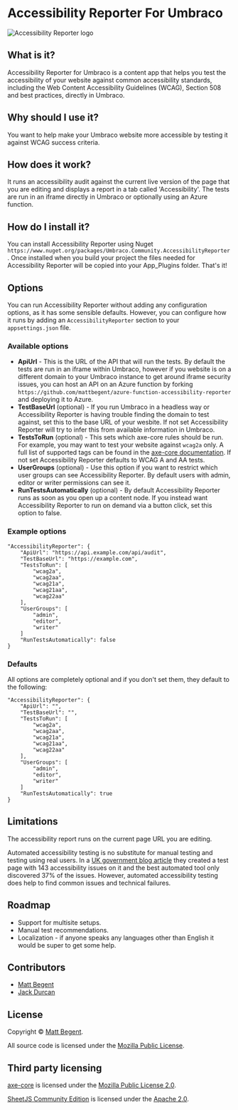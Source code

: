 # Accessibility Reporter For Umbraco

![Accessibility Reporter logo](https://raw.githubusercontent.com/mattbegent/umbraco-accessibility-reporter/main/logos/logo64.png)

## What is it?

Accessibility Reporter for Umbraco is a content app that helps you test the accessibility of your website against common accessibility standards, including the Web Content Accessibility Guidelines (WCAG), Section 508 and best practices, directly in Umbraco.

## Why should I use it?

You want to help make your Umbraco website more accessible by testing it against WCAG success criteria.

## How does it work?

It runs an accessibility audit against the current live version of the page that you are editing and displays a report in a tab called 'Accessibility'. The tests are run in an iframe directly in Umbraco or optionally using an Azure function.

## How do I install it?

You can install Accessibility Reporter using Nuget `https://www.nuget.org/packages/Umbraco.Community.AccessibilityReporter`. Once installed when you build your project the files needed for Accessibility Reporter will be copied into your App_Plugins folder. That's it!

## Options

You can run Accessibility Reporter without adding any configuration options, as it has some sensible defaults. However, you can configure how it runs by adding an `AccessibilityReporter` section to your `appsettings.json` file.

### Available options

- **ApiUrl** - This is the URL of the API that will run the tests. By default the tests are run in an iframe within Umbraco, however if you website is on a different domain to your Umbraco instance to get around iframe security issues, you can host an API on an Azure function by forking `https://github.com/mattbegent/azure-function-accessibility-reporter` and deploying it to Azure.  
- **TestBaseUrl** (optional) - If you run Umbraco in a headless way or Accessibility Reporter is having trouble finding the domain to test against, set this to the base URL of your wesbite. If not set Accessibility Reporter will try to infer this from available information in Umbraco.
- **TestsToRun** (optional) - This sets which axe-core rules should be run. For example, you may want to test your website against `wcag2a` only. A full list of supported tags can be found in the [axe-core documentation](https://www.deque.com/axe/core-documentation/api-documentation/#axe-core-tags). If not set Accessibility Reporter defaults to WCAG A and AA tests. 
- **UserGroups** (optional) - Use this option if you want to restrict which user groups can see Accessibility Reporter. By default users with admin, editor or writer permissions can see it.
- **RunTestsAutomatically** (optional) - By default Accessibility Reporter runs as soon as you open up a content node. If you instead want Accessibility Reporter to run on demand via a button click, set this option to false.

### Example options

    "AccessibilityReporter": {
        "ApiUrl": "https://api.example.com/api/audit",
        "TestBaseUrl": "https://example.com",
        "TestsToRun": [
            "wcag2a", 
            "wcag2aa", 
            "wcag21a", 
            "wcag21aa", 
            "wcag22aa"
        ],
        "UserGroups": [
            "admin",
            "editor",
            "writer"
        ]
        "RunTestsAutomatically": false
    }

### Defaults

All options are completely optional and if you don't set them, they default to the following:

    "AccessibilityReporter": {
        "ApiUrl": "",
        "TestBaseUrl": "",
        "TestsToRun": [
            "wcag2a", 
            "wcag2aa", 
            "wcag21a", 
            "wcag21aa", 
            "wcag22aa"
        ],
        "UserGroups": [
            "admin",
            "editor",
            "writer"
        ]
        "RunTestsAutomatically": true
    }

## Limitations

The accessibility report runs on the current page URL you are editing.

Automated accessibility testing is no substitute for manual testing and testing using real users. In a [UK government blog article](https://accessibility.blog.gov.uk/2017/02/24/what-we-found-when-we-tested-tools-on-the-worlds-least-accessible-webpage/) they created a test page with 143 accessibility issues on it and the best automated tool only discovered 37% of the issues. However, automated accessibility testing does help to find common issues and technical failures.

## Roadmap

- Support for multisite setups.
- Manual test recommendations.
- Localization - if anyone speaks any languages other than English it would be super to get some help.

## Contributors

- [Matt Begent](https://github.com/mattbegent)
- [Jack Durcan](https://github.com/jdurcan)

## License

Copyright © [Matt Begent](https://mattbegent.co.uk/).

All source code is licensed under the [Mozilla Public License](https://github.com/mattbegent/azure-function-accessibility-reporter/blob/main/LICENSE).

## Third party licensing

[axe-core](https://github.com/dequelabs/axe-core) is licensed under the [Mozilla Public License 2.0](https://www.mozilla.org/en-US/MPL/2.0/).

[SheetJS Community Edition](https://docs.sheetjs.com/) is licensed under the [Apache 2.0](http://www.apache.org/licenses/LICENSE-2.0).